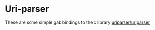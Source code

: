 # Uri-parser

These are some simple gab bindings to the c library [uriparser/uriparser](https://github.com/uriparser/uriparser)
